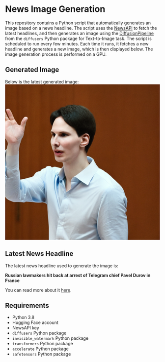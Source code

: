 # News Image Generation
This repository contains a Python script that automatically generates an image based on a news headline. The script uses the [NewsAPI](https://newsapi.org/) to fetch the latest headlines, and then generates an image using the [DiffusionPipeline](https://github.com/huggingface/diffusers) from the `diffusers` Python package for Text-to-Image task.
The script is scheduled to run every few minutes. Each time it runs, it fetches a new headline and generates a new image, which is then displayed below. The image generation process is performed on a GPU.

## Generated Image
Below is the latest generated image:
![Generated Image](image.png)

## Latest News Headline
The latest news headline used to generate the image is:

**Russian lawmakers hit back at arrest of Telegram chief Pavel Durov in France**

You can read more about it [here](https://news.google.com/rss/articles/CBMicEFVX3lxTE4zaDh6WG82NFA0Rm84d1FZVml6M2RZd3luQW5KWGQzLTlYWFdQYXdXaXVwdldUcVR0SkplLVNxZjBJWDR5RUpLcVhGSWhYWU1iV3EyZ1BxNE8zSjhBWXMzTG9iVElUNHQ5Unp1ZDZQdWg?oc=5).

## Requirements
- Python 3.8
- Hugging Face account
- NewsAPI key
- `diffusers` Python package
- `invisible_watermark` Python package
- `transformers` Python package
- `accelerate` Python package
- `safetensors` Python package
